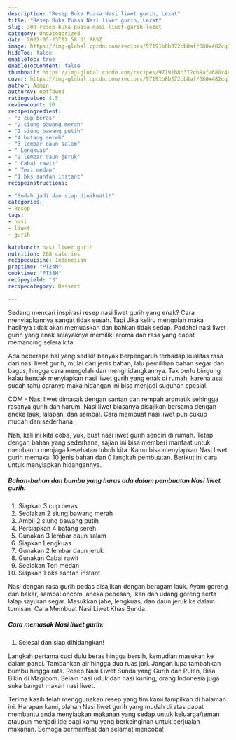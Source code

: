 ```yaml
---
description: "Resep Buka Puasa Nasi liwet gurih, Lezat"
title: "Resep Buka Puasa Nasi liwet gurih, Lezat"
slug: 308-resep-buka-puasa-nasi-liwet-gurih-lezat
category: Uncategorized
date: 2022-05-23T02:58:31.885Z
image: https://img-global.cpcdn.com/recipes/97191b8b372cb8af/680x482cq70/nasi-liwet-gurih-foto-resep-utama.jpg
hideToc: false
enableToc: true
enableTocContent: false
thumbnail: https://img-global.cpcdn.com/recipes/97191b8b372cb8af/680x482cq70/nasi-liwet-gurih-foto-resep-utama.jpg
cover: https://img-global.cpcdn.com/recipes/97191b8b372cb8af/680x482cq70/nasi-liwet-gurih-foto-resep-utama.jpg
author: Admin
authorAv: notfound
ratingvalue: 4.5
reviewcount: 10
recipeingredient:
- "3 cup beras"
- "2 siung bawang merah"
- "2 siung bawang putih"
- "4 batang sereh"
- "3 lembar daun salam"
- " Lengkuas"
- "2 lembar daun jeruk"
- " Cabai rawit"
- " Teri medan"
- "1 bks santan instant"
recipeinstructions:

- "Sudah jadi dan siap dinikmati!"
categories:
- Resep
tags:
- nasi
- liwet
- gurih

katakunci: nasi liwet gurih 
nutrition: 268 calories
recipecuisine: Indonesian
preptime: "PT24M"
cooktime: "PT38M"
recipeyield: "3"
recipecategory: Dessert

---
```



Sedang mencari inspirasi resep nasi liwet gurih yang enak? Cara menyiapkannya sangat tidak susah. Tapi Jika keliru mengolah maka hasilnya tidak akan memuaskan dan bahkan tidak sedap. Padahal nasi liwet gurih yang enak selayaknya memiliki aroma dan rasa yang dapat memancing selera kita.


Ada beberapa hal yang sedikit banyak berpengaruh terhadap kualitas rasa dari nasi liwet gurih, mulai dari jenis bahan, lalu pemilihan bahan segar dan bagus, hingga cara mengolah dan menghidangkannya. Tak perlu bingung kalau hendak menyiapkan nasi liwet gurih yang enak di rumah, karena asal sudah tahu caranya maka hidangan ini bisa menjadi suguhan spesial.

COM - Nasi liwet dimasak dengan santan dan rempah aromatik sehingga rasanya gurih dan harum. Nasi liwet biasanya disajikan bersama dengan aneka lauk, lalapan, dan sambal. Cara membuat nasi liwet pun cukup mudah dan sederhana.


Nah, kali ini kita coba, yuk, buat nasi liwet gurih sendiri di rumah. Tetap dengan bahan yang sederhana, sajian ini bisa memberi manfaat untuk membantu menjaga kesehatan tubuh kita. Kamu bisa menyiapkan Nasi liwet gurih memakai 10 jenis bahan dan 0 langkah pembuatan. Berikut ini cara untuk menyiapkan hidangannya.

<!--inarticleads1-->

##### Bahan-bahan dan bumbu yang harus ada dalam pembuatan Nasi liwet gurih:

1. Siapkan 3 cup beras
1. Sediakan 2 siung bawang merah
1. Ambil 2 siung bawang putih
1. Persiapkan 4 batang sereh
1. Gunakan 3 lembar daun salam
1. Siapkan  Lengkuas
1. Gunakan 2 lembar daun jeruk
1. Gunakan  Cabai rawit
1. Sediakan  Teri medan
1. Siapkan 1 bks santan instant


Nasi dengan rasa gurih pedas disajikan dengan beragam lauk. Ayam goreng dan bakar, sambal oncom, aneka pepesan, ikan dan udang goreng serta lalap sayuran segar. Masukkan jahe, lengkuas, dan daun jeruk ke dalam tumisan. Cara Membuat Nasi Liwet Khas Sunda. 

<!--inarticleads2-->

##### Cara memasak Nasi liwet gurih:


1. Selesai dan siap dihidangkan!

Langkah pertama cuci dulu beras hingga bersih, kemudian masukan ke dalam panci. Tambahkan air hingga dua ruas jari. Jangan lupa tambahkan bumbu hingga rata. Resep Nasi Liwet Sunda yang Gurih dan Pulen, Bisa Bikin di Magicom. Selain nasi uduk dan nasi kuning, orang Indonesia juga suka banget makan nasi liwet. 

Terima kasih telah menggunakan resep yang tim kami tampilkan di halaman ini. Harapan kami, olahan Nasi liwet gurih yang mudah di atas dapat membantu anda menyiapkan makanan yang sedap untuk keluarga/teman ataupun menjadi ide bagi kamu yang berkeinginan untuk berjualan makanan. Semoga bermanfaat dan selamat mencoba!
